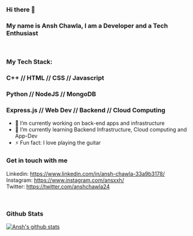 ### Hi there 👋
### My name is Ansh Chawla, I am a Developer and a Tech Enthusiast

<br>

### My Tech Stack:
### C++ // HTML // CSS // Javascript
### Python // NodeJS // MongoDB
### Express.js // Web Dev // Backend // Cloud Computing


- 🔭 I’m currently working on back-end apps and infrastructure
- 🌱 I’m currently learning Backend Infrastructure, Cloud computing and App-Dev
- ⚡ Fun fact: I love playing the guitar 


### Get in touch with me
Linkedin: https://www.linkedin.com/in/ansh-chawla-33a9b3178/
<br>
Instagram: https://www.instagram.com/ansxxh/
<br>
Twitter: https://twitter.com/anshchawla24

<br>

### Github Stats
[![Ansh's github stats](https://github-readme-stats.vercel.app/api?username=anshchawla24&theme=dracula)](https://github.com/anuraghazra/github-readme-stats)
